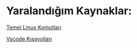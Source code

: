 # Yaralandığım Kaynaklar:

[Temel Linux Komutları](https://yakupseker.medium.com/her-linux-kullan%C4%B1c%C4%B1s%C4%B1n%C4%B1n-bilmesi-gereken-temel-komutlar-ve-tu%C5%9F-k%C4%B1sayollar%C4%B1-125-komut-1552423cf7db)

[Vscode Kısayolları](https://readmedium.com/en/https:/levelup.gitconnected.com/vs-code-productivity-tips-hacks-5eb6fe4a4404)
